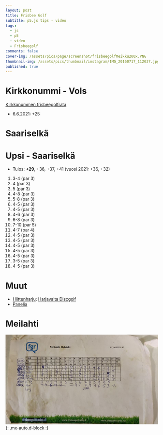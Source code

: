 ```yaml
---
layout: post
title: Frisbee Golf
subtitle: p5.js tips - video
tags:
  - js
  - p5
  - video
  - Frisbeegolf
comments: false
cover-img: /assets/pics/page/screenshot/frisbeegolfMeikku200x.PNG
thumbnail-img: /assets/pics/thumbnail/instagram/IMG_20160717_112037.jpg
published: true
---
```


# Kirkkonummi - Vols

[Kirkkonummen frisbeegolfrata](https://frisbeegolfradat.fi/rata/kirkkonummen_frisbeegolfrata/) 
- 6.6.2021: +25

# Saariselkä 

# Upsi - Saariselkä

- Tulos: **+29**, +36, +37, +41 (vuosi 2021: +36, +32)

1. 3-4 (par 3)
2. 4 (par 3)
3. 5 (par 3)
4. 4-8 (par 3)
5. 5-8 (par 3)
6. 4-5 (par 3)
7. 4-5 (par 3)
8. 4-6 (par 3)
9. 6-8 (par 3)
10. 7-10 (par 5)
11. 4-7 (par 4)
12. 4-5 (par 3)
13. 4-5 (par 3)
14. 4-5 (par 3)
15. 4-5 (par 3)
16. 4-5 (par 3)
17. 3-5 (par 3)
18. 4-5 (par 3)


# Muut

- [Hiittenharju](http://www.hvdg.fi/radat/hiittenharju-discgolfpark/): [Harjavalta Discgolf](http://www.hvdg.fi/)
- [Panelia](https://frisbeegolfradat.fi/rata/panelian_frisbeegolfrata/)


# Meilahti

![meilahti_scores_frisbee](/assets/pics/page/photo/frisbeegolfCapture.JPG){: .mx-auto.d-block :}



<div id="sketch-holder-jt-video"></div>




<script src="https://cdnjs.cloudflare.com/ajax/libs/p5.js/1.1.9/p5.js"></script>
<script src="https://cdnjs.cloudflare.com/ajax/libs/p5.js/1.1.9/addons/p5.sound.min.js"></script>
<script src="https://cdnjs.cloudflare.com/ajax/libs/p5.js/0.7.2/addons/p5.dom.min.js"></script> 

<script>

//dom // this probably needed if objects created in js
// cover-img: /assets/pics/cover/photo/cottage.JPG

window.addEventListener('keydown', function(e) {
  if(e.keyCode == 32 && e.target == document.body) {
    e.preventDefault();
  }
});


let playing = false;
let fingers;
let button;

let img2;

var looppi = true;


function setup() {
// <div id="sketch-holder-jt-video"></div>

  const canvas = createCanvas(960, 540);
  canvas.parent('sketch-holder-jt-video')
  // canvas = createCanvas(windowWidth, windowHeight);
  // canvas.position(0,0);
  // canvas.style('z-index', '-1'); // https://www.youtube.com/watch?v=OIfEHD3KqCg
  
  
  // later: open points csv from dropbox
  // calculate avg:
  
  
  
  // frameRate(30); // no need to have 60.


  // specify multiple formats for different browsers
  // fingers = createVideo(['assets/fingers.mov', 'assets/fingers.webm']);
  // fingers = createVideo(['https://dl.dropboxusercontent.com/s/rfsxxpqy8g0rh4l/VID_20201212_105031_01.mp4?dl=0']);
  
  //  fingers = createVideo(['https://dl.dropboxusercontent.com/s/rfsxxpqy8g0rh4l/VID_20201212_105031_01.mp4?dl=0'], vidLoad);
  
  
  fingers = createVideo(['https://dl.dropboxusercontent.com/s/t0jgtwqiuh2ixyl/friba2.mp4?dl=0'], vidLoad); // autoplay func.

  
  fingers.hide(); // by default video shows up in separate dom REF: https://editor.p5js.org/p5/sketches/Dom:_Video_Canvas
  // button = createButton('play');
  // button.mousePressed(toggleVid); // attach button listener
  
   fingers.size(960, 540);
  
  
 // img2 = fingers.resize(108,192);
  
  // https://p5js.org/reference/#/p5/createVideo
  
  
  // GOOD STUFF: https://creative-coding.decontextualize.com/video/
  
}

function mousePressed() {
  // fingers.loop(); // set the video to loop and start playing
  
  looppi = !looppi;
  
}


function draw() {
	background(150);
	
	if (looppi) {
		fingers.loop(); // set the video to loop and start playing
	}	
    
	 image(fingers, 0, 0, windowWidth, windowHeight); // draw the video frame to canvas
     filter(GRAY); // video in gray color...
    
	
	//	/*
	// not working ...
	//   fingers.loadPixels();
	// for (var y = 0; y < height; y += 10) {
	// for (var x = 0; x < width; x += 5) {
	//   var offset = ((y*width)+x)*4;
	//   rect(x, y, 10,
	//     10 * (fingers.pixels[offset+1]/255));
	// }
	//  }
	//  fingers.updatePixels();

	//*/	

	//image(fingers, 0, 450, 108,192); // draw a second copy to canvas


	fill(255, 255, 255);
	textSize(32);
	text("12.12.2020 Score 17: 3,4,4,5,6", 50, 550);

}

// plays or pauses the video depending on current state
//function toggleVid() {
//  if (playing) {
//    fingers.pause();
//    button.html('play');
//  } else {
//    fingers.loop();
//   button.html('pause');
//}
//  playing = !playing;
//}


// This function is called when the video loads
function vidLoad() {
  fingers.loop();
  fingers.volume(0);
}

</script>